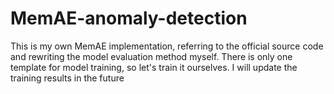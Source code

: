 # MemAE-anomaly-detection
This is my own MemAE implementation, referring to the official source code and rewriting the model evaluation method myself. There is only one template for model training, so let's train it ourselves. I will update the training results in the future
